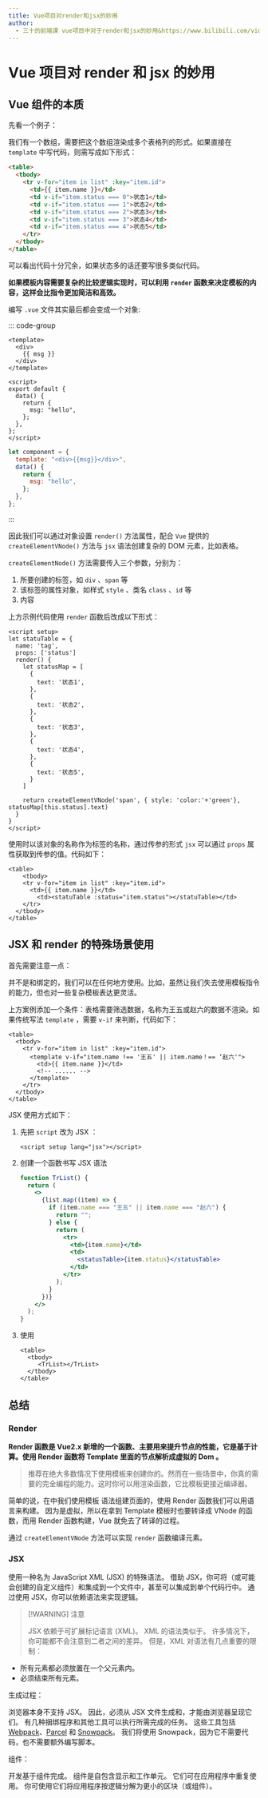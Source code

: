 ```yaml
---
title: Vue项目对render和jsx的妙用
author:
  - 三十的前端课 vue项目中对于render和jsx的妙用&https://www.bilibili.com/video/BV1rX4y1p7jv/
---
```


# Vue 项目对 render 和 jsx 的妙用

## Vue 组件的本质

先看一个例子：

我们有一个数组，需要把这个数组渲染成多个表格列的形式。如果直接在 `template` 中写代码，则需写成如下形式：

```html
<table>
  <tbody>
    <tr v-for="item in list" :key="item.id">
      <td>{{ item.name }}</td>
      <td v-if="item.status === 0">状态1</td>
      <td v-if="item.status === 1">状态2</td>
      <td v-if="item.status === 2">状态3</td>
      <td v-if="item.status === 3">状态4</td>
      <td v-if="item.status === 4">状态5</td>
    </tr>
  </tbody>
</table>
```

可以看出代码十分冗余，如果状态多的话还要写很多类似代码。

**如果模板内容需要复杂的比较逻辑实现时，可以利用 `render` 函数来决定模板的内容，这样会比<word text="Vue"/>指令更加简洁和高效。**

编写 `.vue` 文件其实最后都会变成一个对象:

::: code-group

```vue [编译前.vue]
<template>
  <div>
    {{ msg }}
  </div>
</template>

<script>
export default {
  data() {
    return {
      msg: "hello",
    };
  },
};
</script>
```

```js [编译后.vue]
let component = {
  template: "<div>{{msg}}</div>",
  data() {
    return {
      msg: "hello",
    };
  },
};
```

:::

因此我们可以通过对象设置 `render()` 方法属性，配合 `Vue` 提供的 `createElementVNode()` 方法与 `jsx` 语法创建复杂的 DOM 元素，比如表格。

`createElementNode()` 方法需要传入三个参数，分别为：

1. 所要创建的标签，如 `div` 、`span` 等
2. 该标签的属性对象，如样式 `style` 、类名 `class` 、`id` 等
3. 内容

上方示例代码使用 `render` 函数后改成以下形式：

```vue
<script setup>
let statuTable = {
  name: 'tag',
  props: ['status']
  render() {
    let statusMap = [
      {
        text: '状态1',
      },
      {
        text: '状态2',
      },
      {
        text: '状态3',
      },
      {
        text: '状态4',
      },
      {
        text: '状态5',
      }
    ]

    return createElementVNode('span', { style: 'color:'+'green'}, statusMap[this.status].text)
  }
}
</script>
```

使用时以该对象的名称作为标签的名称，通过传参的形式 `jsx` 可以通过 `props` 属性获取到传参的值。代码如下：

```vue
<table>
	<tbody>
  	<tr v-for="item in list" :key="item.id">
      <td>{{ item.name }}</td>
    	<td><statuTable :status="item.status"></statuTable></td>
    </tr>
  </tbody>
</table>
```

## JSX 和 render 的特殊场景使用

首先需要注意一点：

<word text="JSX"/>并不是和<word text="React"/>绑定的，我们可以在任何地方使用<word text="JSX"/>。比如<word text="Vue"/>，<word text="JSX"/>虽然让我们失去使用<word text="Vue"/>模板指令的能力，但也对一些复杂模板表达更灵活。

上方案例添加一个条件：表格需要筛选数据，名称为王五或赵六的数据不渲染。如果传统写法 `template` ，需要 `v-if` 来判断，代码如下：

```vue
<table>
  <tbody>
  	<tr v-for="item in list" :key="item.id">
      <template v-if="item.name !== '王五' || item.name！== ‘赵六'">
      	<td>{{ item.name }}</td>
      	<!-- ...... -->
      </template>
    </tr>
  </tbody>
</table>
```

JSX 使用方式如下：

1. 先把 `script` 改为 JSX ：

   ```vue
   <script setup lang="jsx"></script>
   ```

2. 创建一个函数书写 JSX 语法

   ```jsx
   function TrList() {
     return (
       <>
         {list.map((item) => {
           if (item.name === "王五" || item.name === "赵六") {
             return "";
           } else {
             return (
               <tr>
                 <td>{item.name}</td>
                 <td>
                   <statusTable>{item.status}</statusTable>
                 </td>
               </tr>
             );
           }
         })}
       </>
     );
   }
   ```

3. 使用

   ```vue
   <table>
     <tbody>
     	<TrList></TrList>
     </tbody>
   </table>
   ```

## 总结

### Render

**Render 函数是 Vue2.x 新增的一个函数、主要用来提升节点的性能，它是基于<word text="JavaScript"/>计算。使用 Render 函数将 Template 里面的节点解析成虚拟的 Dom 。**

> <word text="Vue"/>推荐在绝大多数情况下使用模板来创建你的<word text="HTML"/>。然而在一些场景中，你真的需要<word text="JavaScript"/>的完全编程的能力。这时你可以用渲染函数，它比模板更接近编译器。

简单的说，在<word text="Vue"/>中我们使用模板<word text="HTML"/> 语法组建页面的，使用 Render 函数我们可以用<word text="JavaScript"/>语言来构建<word text="DOM"/>。
因为<word text="Vue"/>是虚拟<word text="DOM"/>，所以在拿到 Template 模板时也要转译成 VNode 的函数，而用 Render 函数构建<word text="DOM"/>，Vue 就免去了转译的过程。

通过 `createElementVNode` 方法可以实现 `render` 函数编译<word text="DOM"/>元素。

### JSX

<word text="React"/>使用一种名为 JavaScript XML (JSX) 的特殊语法。 借助 JSX，你可将<word text="HTML"/>（或可能会创建的自定义组件）和<word text="JavaScript"/>集成到一个文件中，甚至可以集成到单个代码行中。 通过使用 JSX，你可以依赖<word text="JavaScript"/>语法来实现逻辑。

> [!WARNING] 注意
>
> JSX 依赖于可扩展标记语言 (XML)。 XML 的语法类似于<word text="HTML"/>。 许多情况下，你可能都不会注意到二者之间的差异。 但是，XML 对语法有几点重要的限制：

- 所有元素都必须放置在一个父元素内。
- 必须结束所有元素。

生成过程：

浏览器本身不支持 JSX。 因此，必须从 JSX 文件生成<word text="JavaScript"/>和<word text="HTML"/>，才能由浏览器呈现它们。 有几种捆绑程序和其他工具可以执行所需完成的任务。 这些工具包括 [Webpack](https://webpack.js.org/)、[Parcel](https://parceljs.org/) 和 [Snowpack](https://www.snowpack.dev/)。 我们将使用 Snowpack，因为它不需要代码，也不需要额外编写脚本。

组件：

<word text="React"/>开发基于组件完成。 组件是自包含显示和工作单元。 它们可在应用程序中重复使用。 你可使用它们将应用程序按逻辑分解为更小的区块（或组件）。

